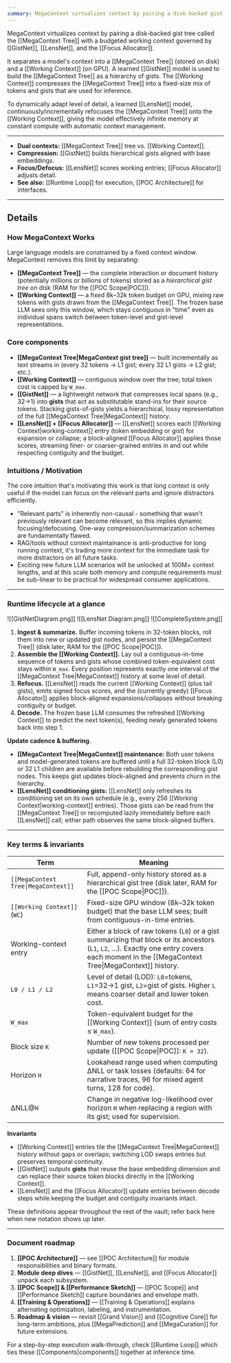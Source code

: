 ```yaml
---
summary: MegaContext virtualizes context by pairing a disk-backed gist tree called the MegaContext with a budgeted working context governed by GistNet, LensNet, and the Focus Allocator.
---
```

MegaContext virtualizes context by pairing a disk-backed gist tree called the [[MegaContext Tree]] with a budgeted working context governed by [[GistNet]], [[LensNet]], and the [[Focus Allocator]].

It separates a model's context into a [[MegaContext Tree]] (stored on disk) and a [[Working Context]] (on GPU). A learned [[GistNet]] model is used to build the [[MegaContext Tree]] as a hierarchy of gists. The [[Working Context]] compresses the [[MegaContext Tree]] into a fixed-size mix of tokens and gists that are used for inference.

To dynamically adapt level of detail, a learned [[LensNet]] model, continuously/incrementally refocuses the [[MegaContext Tree]] onto the [[Working Context]], giving the model effectively infinite memory at constant compute with automatic context management.

---

- **Dual contexts:** [[MegaContext Tree]] tree vs. [[Working Context]].
- **Compression:** [[GistNet]] builds hierarchical gists aligned with base embeddings.
- **Focus/Defocus:** [[LensNet]] scores working entries; [[Focus Allocator]] adjusts detail.
- **See also:** [[Runtime Loop]] for execution, [[POC Architecture]] for interfaces.

---
## Details

### How MegaContext Works

Large language models are constrained by a fixed context window. MegaContext removes this limit by separating:

- **[[MegaContext Tree]]** — the complete interaction or document history (potentially millions or billions of tokens) stored as a *hierarchical gist tree* on disk (RAM for the [[POC Scope|POC]]).
- **[[Working Context]]** — a fixed 8k–32k token budget on GPU, mixing raw tokens with gists drawn from the [[MegaContext Tree]]. The frozen base LLM sees only this window, which stays contiguous in "time" even as individual spans switch between token-level and gist-level representations.

### Core components

- **[[MegaContext Tree|MegaContext gist tree]]** — built incrementally as text streams in (every 32 tokens → L1 gist; every 32 L1 gists → L2 gist; etc.).
- **[[Working Context]]** — contiguous window over the tree; total token cost is capped by `W_max`.
- **[[GistNet]]** — a lightweight network that compresses local spans (e.g., 32→1) into **gists** that act as substitutable stand-ins for their source tokens. Stacking gists-of-gists yields a hierarchical, lossy representation of the full [[MegaContext Tree|MegaContext]] history.
- **[[LensNet]] + [[Focus Allocator]]** — [[LensNet]] scores each [[Working Context|working-context]] entry (token embedding or gist) for expansion or collapse; a block-aligned [[Focus Allocator]] applies those scores, streaming finer- or coarser-grained entries in and out while respecting contiguity and the budget.

### Intuitions / Motivation
The core intuition that's motivating this work is that long context is only useful if the model can focus on the relevant parts and ignore distractors efficiently.
- "Relevant parts" is inherently non-causal - something that wasn't previously relevant can become relevant, so this implies dynamic focusing/defocusing. One-way compression/summarization schemes are fundamentally flawed.
- RAG/tools without context maintainance is anti-productive for long running context, it's trading more context for the immediate task for more distractors on all future tasks.
- Exciting new future LLM scenarios will be unlocked at 100M+ context lengths, and at this scale both memory and compute requirements must be sub-linear to be practical for widespread consumer applications.

---

### Runtime lifecycle at a glance

![[GistNetDiagram.png]]
![[LensNet Diagram.png]]
![[CompleteSystem.png]]

1. **Ingest & summarize.** Buffer incoming tokens in 32-token blocks, roll them into new or updated gist nodes, and persist the [[MegaContext Tree]] (disk later, RAM for the [[POC Scope|POC]]).
2. **Assemble the [[Working Context]].** Lay out a contiguous-in-time sequence of tokens and gists whose combined token-equivalent cost stays within `W_max`. Every position represents exactly one interval of the [[MegaContext Tree|MegaContext]] history at some level of detail.
3. **Refocus.** [[LensNet]] reads the current [[Working Context]] (plus tail gists), emits signed focus scores, and the (currently greedy) [[Focus Allocator]] applies block-aligned expansions/collapses without breaking contiguity or budget.
4. **Decode.** The frozen base LLM consumes the refreshed [[Working Context]] to predict the next token(s), feeding newly generated tokens back into step 1.

**Update cadence & buffering.**
- **[[MegaContext Tree|MegaContext]] maintenance:** Both user tokens and model-generated tokens are buffered until a full 32-token block (L0) or 32 L1 children are available before rebuilding the corresponding gist nodes. This keeps gist updates block-aligned and prevents churn in the hierarchy.
- **[[LensNet]] conditioning gists:** [[LensNet]] only refreshes its conditioning set on its own schedule (e.g., every 256 [[Working Context|working-context]] entries). Those gists can be read from the [[MegaContext Tree]] or recomputed lazily immediately before each [[LensNet]] call; either path observes the same block-aligned buffers.

---

### Key terms & invariants

| Term | Meaning |
|------|---------|
| `[[MegaContext Tree\|MegaContext]]` | Full, append-only history stored as a hierarchical gist tree (disk later, RAM for the [[POC Scope\|POC]]). |
| `[[Working Context]]` (`WC`) | Fixed-size GPU window (8k–32k token budget) that the base LLM sees; built from contiguous-in-time entries. |
| Working-context entry | Either a block of raw tokens (`L0`) or a gist summarizing that block or its ancestors (`L1`, `L2`, …). Exactly one entry covers each moment in the [[MegaContext Tree\|MegaContext]] history. |
| `L0 / L1 / L2` | Level of detail (LOD): `L0`=tokens, `L1`=32→1 gist, `L2`=gist of gists. Higher `L` means coarser detail and lower token cost. |
| `W_max` | Token-equivalent budget for the [[Working Context]] (sum of entry costs ≤ `W_max`). |
| Block size `K` | Number of new tokens processed per update ([[POC Scope\|POC]]: `K = 32`). |
| Horizon `H` | Lookahead range used when computing ΔNLL or task losses (defaults: 64 for narrative traces, 96 for mixed agent turns, 128 for code). |
| ΔNLL@`H` | Change in negative log-likelihood over horizon `H` when replacing a region with its gist; used for supervision. |

**Invariants**
- [[Working Context]] entries tile the [[MegaContext Tree|MegaContext]] history without gaps or overlaps; switching LOD swaps entries but preserves temporal continuity.
- [[GistNet]] outputs **gists** that reuse the base embedding dimension and can replace their source token blocks directly in the [[Working Context]].
- [[LensNet]] and the [[Focus Allocator]] update entries between decode steps while keeping the budget and contiguity invariants intact.

These definitions appear throughout the rest of the vault; refer back here when new notation shows up later.

---

### Document roadmap

1. **[[POC Architecture]]** — see [[POC Architecture]] for module responsibilities and binary formats.
2. **Module deep dives** — [[GistNet]], [[LensNet]], and [[Focus Allocator]] unpack each subsystem.
3. **[[POC Scope]] & [[Performance Sketch]]** — [[POC Scope]] and [[Performance Sketch]] capture boundaries and envelope math.
4. **[[Training & Operations]]** — [[Training & Operations]] explains alternating optimization, labeling, and instrumentation.
5. **Roadmap & vision** — revisit [[Grand Vision]] and [[Cognitive Core]] for long-term ambitions, plus [[MegaPrediction]] and [[MegaCuration]] for future extensions.

For a step-by-step execution walk-through, check [[Runtime Loop]] which ties these [[Components|components]] together at inference time.

